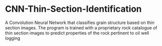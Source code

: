 # CNN-Thin-Section-Identification
A Convolution Neural Network that classifies grain structure based on thin section images. The program is trained with a proprietary rock catalogue of thin section images to predict properties of the rock pertinent to oil well logging
